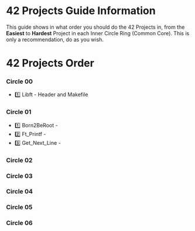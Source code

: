 # 42 Projects Guide Information
This guide shows in what order you should do the 42 Projects in, from the **Easiest** to **Hardest** Project in each Inner Circle Ring (Common Core). This is only a recommendation, do as you wish. 

# 42 Projects Order

### Circle 00
- 1️⃣ Libft - Header and Makefile

### Circle 01
- 1️⃣ Born2BeRoot - 
- 2️⃣ Ft_Printf - 
- 3️⃣ Get_Next_Line - 

### Circle 02


### Circle 03


### Circle 04


### Circle 05


### Circle 06
